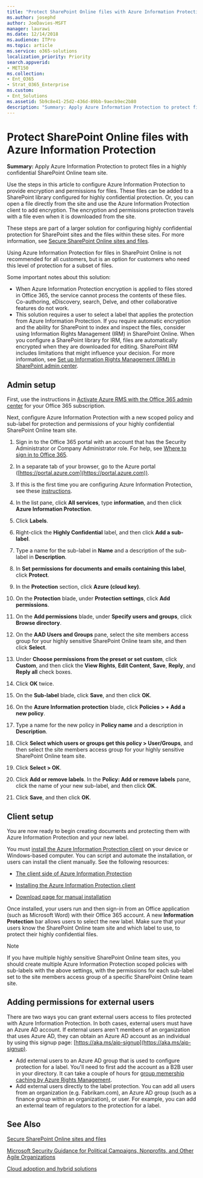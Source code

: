 ```yaml
---
title: "Protect SharePoint Online files with Azure Information Protection"
ms.author: josephd
author: JoeDavies-MSFT
manager: laurawi
ms.date: 12/14/2018
ms.audience: ITPro
ms.topic: article
ms.service: o365-solutions
localization_priority: Priority
search.appverid:
- MET150
ms.collection: 
- Ent_O365
- Strat_O365_Enterprise
ms.custom:
- Ent_Solutions
ms.assetid: 5b9c8e41-25d2-436d-89bb-9aecb9ec2b80
description: "Summary: Apply Azure Information Protection to protect files in a highly confidential SharePoint Online team site."
---
```


# Protect SharePoint Online files with Azure Information Protection

 **Summary:** Apply Azure Information Protection to protect files in a highly confidential SharePoint Online team site.
  
Use the steps in this article to configure Azure Information Protection to provide encryption and permissions for files. These files can be added to a SharePoint library configured for highly confidential protection. Or, you can open a file directly from the site and use the Azure Information Protection client to add encryption. The encryption and permissions protection travels with a file even when it is downloaded from the site. 

These steps are part of a larger solution for configuring highly confidential protection for SharePoint sites and the files within these sites. For more information, see [Secure SharePoint Online sites and files](secure-sharepoint-online-sites-and-files.md). 

Using Azure Information Protection for files in SharePoint Online is not recommended for all customers, but is an option for customers who need this level of protection for a subset of files.

Some important notes about this solution:
- When Azure Information Protection encryption is applied to files stored in Office 365, the service cannot process the contents of these files. Co-authoring, eDiscovery, search, Delve, and other collaborative features do not work. 
- This solution requires a user to select a label that applies the protection from Azure Information Protection. If you require automatic encryption and the ability for SharePoint to index and inspect the files, consider using Information Rights Management (IRM) in SharePoint Online. When you configure a SharePoint library for IRM, files are automatically encrypted when they are downloaded for editing.  SharePoint IRM includes limitations that might influence your decision. For more information, see [Set up Information Rights Management (IRM) in SharePoint admin center](https://support.office.com/article/Set-up-Information-Rights-Management-IRM-in-SharePoint-admin-center-239CE6EB-4E81-42DB-BF86-A01362FED65C).

## Admin setup
First, use the instructions in [Activate Azure RMS with the Office 365 admin center](https://docs.microsoft.com/information-protection/deploy-use/activate-office365) for your Office 365 subscription.
  
Next, configure Azure Information Protection with a new scoped policy and sub-label for protection and permissions of your highly confidential SharePoint Online team site.
  
1. Sign in to the Office 365 portal with an account that has the Security Administrator or Company Administrator role. For help, see [Where to sign in to Office 365](https://support.office.com/Article/Where-to-sign-in-to-Office-365-e9eb7d51-5430-4929-91ab-6157c5a050b4).
    
2. In a separate tab of your browser, go to the Azure portal ([https://portal.azure.com](https://portal.azure.com)).
    
3. If this is the first time you are configuring Azure Information Protection, see these [instructions](https://docs.microsoft.com/information-protection/deploy-use/configure-policy#to-access-the-azure-information-protection-blade-for-the-first-time).

4. In the list pane, click **All services**, type **information**, and then click **Azure Information Protection**.

5. Click **Labels**.
    
6. Right-click the **Highly Confidential** label, and then click **Add a sub-label**.
    
7. Type a name for the sub-label in **Name** and a description of the sub-label in **Description**.
    
8. In **Set permissions for documents and emails containing this label**, click **Protect**.
    
9. In the **Protection** section, click **Azure (cloud key)**.
    
10. On the **Protection** blade, under **Protection settings**, click **Add permissions**.
    
11. On the **Add permissions** blade, under **Specify users and groups**, click **Browse directory**.
    
12. On the **AAD Users and Groups** pane, select the site members access group for your highly sensitive SharePoint Online team site, and then click **Select**.
    
13. Under **Choose permissions from the preset or set custom**, click **Custom**, and then click the **View Rights**, **Edit Content**, **Save**, **Reply**, and **Reply all** check boxes.
    
14. Click **OK** twice.
    
15. On the **Sub-label** blade, click **Save**, and then click **OK**.

16. On the **Azure Information protection** blade, click **Policies > + Add a new policy**.
    
17. Type a name for the new policy in **Policy name** and a description in **Description**.
    
18. Click **Select which users or groups get this policy > User/Groups**, and then select the site members access group for your highly sensitive SharePoint Online team site.
    
19. Click **Select > OK**.

20. Click **Add or remove labels**. In the **Policy: Add or remove labels** pane, click the name of your new sub-label, and then click **OK**.   

21. Click **Save**, and then click **OK**.
 
## Client setup
You are now ready to begin creating documents and protecting them with Azure Information Protection and your new label.
  
You must [install the Azure Information Protection client](https://docs.microsoft.com/information-protection/rms-client/install-client-app) on your device or Windows-based computer. You can script and automate the installation, or users can install the client manually. See the following resources:
  
- [The client side of Azure Information Protection](https://docs.microsoft.com/information-protection/rms-client/use-client)
    
- [Installing the Azure Information Protection client](https://docs.microsoft.com/information-protection/rms-client/client-admin-guide)
    
- [Download page for manual installation](https://www.microsoft.com/download/details.aspx?id=53018)
    
Once installed, your users run and then sign-in from an Office application (such as Microsoft Word) with their Office 365 account. A new **Information Protection** bar allows users to select the new label. Make sure that your users know the SharePoint Online team site and which label to use, to protect their highly confidential files.
  
> [!NOTE]
> If you have multiple highly sensitive SharePoint Online team sites, you should create multiple Azure Information Protection scoped policies with sub-labels with the above settings, with the permissions for each sub-label set to the site members access group of a specific SharePoint Online team site. 
  
## Adding permissions for external users
There are two ways you can grant external users access to files protected with Azure Information Protection. In both cases, external users must have an Azure AD account. If external users aren't members of an organization that uses Azure AD, they can obtain an Azure AD account as an individual by using this signup page: [https://aka.ms/aip-signup](https://aka.ms/aip-signup).

 - Add external users to an Azure AD group that is used to configure protection for a label. You'll need to first add the account as a B2B user in your directory. It can take a couple of hours for [group memership caching by Azure Rights Management](https://docs.microsoft.com/azure/information-protection/plan-design/prepare#group-membership-caching-by-azure-information-protection).  
 - Add external users directly to the label protection. You can add all users from an organization (e.g. Fabrikam.com), an Azure AD group (such as a finance group within an organization), or user. For example, you can add an external team of regulators to the protection for a label.

## See Also

[Secure SharePoint Online sites and files](secure-sharepoint-online-sites-and-files.md)
  
[Microsoft Security Guidance for Political Campaigns, Nonprofits, and Other Agile Organizations](microsoft-security-guidance-for-political-campaigns-nonprofits-and-other-agile-o.md)
  
[Cloud adoption and hybrid solutions](https://docs.microsoft.com/office365/enterprise/cloud-adoption-and-hybrid-solutions)




